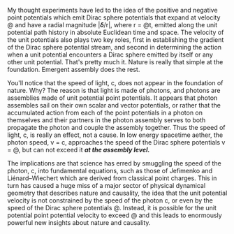 

My thought experiments have led to the idea of the positive and negative point potentials which emit Dirac sphere potentials that expand at velocity @ and have a radial magnitude |**_δ_**/r|, where r = @t, emitted along the unit potential path history in absolute Euclidean time and space. The velocity of the unit potentials also plays two key roles, first in establishing the gradient of the Dirac sphere potential stream, and second in determining the action when a unit potential encounters a Dirac sphere emitted by itself or any other unit potential. That's pretty much it. Nature is really that simple at the foundation. Emergent assembly does the rest.

You'll notice that the speed of light, c, does not appear in the foundation of nature. Why? The reason is that light is made of photons, and photons are assemblies made of unit potential point potentials. It appears that photon assembles sail on their own scalar and vector potentials, or rather that the accumulated action from each of the point potentials in a photon on themselves and their partners in the photon assembly serves to both propagate the photon and couple the assembly together. Thus the speed of light, c, is really an effect, not a cause. In low energy spacetime aether, the photon speed, v = c, approaches the speed of the Dirac sphere potentials v = @, but can not exceed it **_at the assembly level._**

The implications are that science has erred by smuggling the speed of the photon, c, into fundamental equations, such as those of Jefimenko and Liénard–Wiechert which are derived from classical point charges. This in turn has caused a huge miss of a major sector of physical dynamical geometry that describes nature and causality, the idea that the unit potential velocity is not constrained by the speed of the photon c, or even by the speed of the Dirac sphere potentials @. Instead, it is possible for the unit potential point potential velocity to exceed @ and this leads to enormously powerful new insights about nature and causality.


